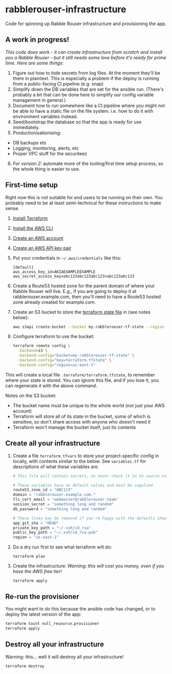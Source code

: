 # rabblerouser-infrastructure

Code for spinning up Rabble Rouser infrastructure and provisioning the app.

## A work in progress!

*This code does work - it can create infrastructure from scratch and install you a Rabble Rouser - but it still needs
some love before it's ready for prime time. Here are some things:*

1. Figure out how to hide secrets from log files. At the moment they'll be there in plaintext. This is especially a problem
if the deploy is running from a public-facing CI pipeline (e.g. snap)
2. Simplify down the DB variables that are set for the ansible run. (There's probably a bit that can be done here to
simplify our config variable management in general.)
3. Document how to run somewhere like a CI pipeline where you might not be able to have a static file on the file system.
 i.e. how to do it with environment variables instead.
4. Seed/bootstrap the database so that the app is ready for use immediately.
5. Productionisationising:
  - DB backups ets
  - Logging, monitoring, alerts, etc
  - Proper VPC stuff for the securiteez
6. *For version 2:* automate more of the tooling/first time setup process, so the whole thing is easier to use.

## First-time setup

Right now this is not suitable for end users to be running on their own. You probably need to be at least semi-technical
for these instructions to make sense.

1. [Install Terraform](https://www.terraform.io/intro/getting-started/install.html)
2. [Install the AWS CLI](https://docs.aws.amazon.com/cli/latest/userguide/installing.html)
3. [Create an AWS account](https://aws.amazon.com/)
4. [Create an AWS API key pair](https://docs.aws.amazon.com/IAM/latest/UserGuide/id_credentials_access-keys.html)
5. Put your credentials in `~/.aws/credentials` like this:

    ```
    [default]
    aws_access_key_id=AKIAEXAMPLEEXAMPLE
    aws_secret_access_key=abc123abc123abc123+abc123abc123
    ```

6. Create a Route53 hosted zone for the parent domain of where your Rabble Rouser will live. E.g., if you are going to
 deploy it at rabblerouser.example.com, then you'll need to have a Route53 hosted zone already created for example.com.
7. Create an S3 bucket to store the [terraform state file](https://www.terraform.io/docs/state/) in (see notes below):

    ```sh
    aws s3api create-bucket --bucket my-rabblerouser-tf-state --region us-east-1 --acl private
    ```

8. Configure terraform to use the bucket:

    ```sh
    terraform remote config \
      -backend=s3 \
      -backend-config="bucket=my-rabblerouser-tf-state" \
      -backend-config="key=terraform.tfstate" \
      -backend-config="region=us-east-1"
    ```

This will create a local file `.terraform/terraform.tfstate`, to remember where your state is stored. You can ignore
this file, and if you lose it, you can regenerate it with the above command.

Notes on the S3 bucket:
 - The bucket name must be unique to the whole world (not just your AWS account)
 - Terraform will store all of its state in the bucket, some of which is sensitive, so don't share access with anyone who doesn't need it
 - Terraform won't manage the bucket itself, just its contents

## Create all your infrastructure

1. Create a file `terraform.tfvars` to store your project-specific config in locally, with contents similar to the below.
 See `variables.tf` for descriptions of what these variables are.

    ```tfvars
    # This file will contain secrets, so never check it in to source control, and never share it with untrusted people!

    # These variables have no default values and must be supplied
    route53_zone_id = "ABC123"
    domain = "rabblerouser.example.com."
    tls_cert_email = "webmaster@rabblerouser.team"
    session_secret = "something long and random"
    db_password = "something long and random"

    # These lines may be removed if you're happy with the defaults shown here
    app_git_sha = "HEAD"
    private_key_path = "~/.ssh/id_rsa"
    public_key_path = "~/.ssh/id_rsa.pub"
    region = "us-east-1"
    ```

2. Do a dry run first to see what terraform will do:

    ```
    terraform plan
    ```

3. Create the infrastructure: *Warning: this will cost you money, even if you have the AWS free tier!*

    ```
    terraform apply
    ```

## Re-run the provisioner

You might want to do this because the ansible code has changed, or to deploy the latest version of the app:

```sh
terraform taint null_resource.provisioner
terraform apply
```

## Destroy all your infrastructure

Warning: this... well it will destroy all your infrastructure!

```sh
terraform destroy
```

